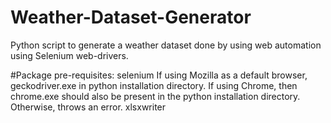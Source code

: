 # Weather-Dataset-Generator
Python script to generate a weather dataset done by using web automation using Selenium web-drivers.

#Package pre-requisites:
selenium
If using Mozilla as a default browser, geckodriver.exe in python installation directory. If using Chrome, then chrome.exe should also be present in the python installation directory. Otherwise, throws an error.
xlsxwriter
